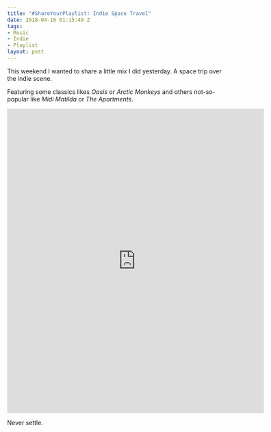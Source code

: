 ```yaml
---
title: "#ShareYourPlaylist: Indie Space Travel"
date: 2018-04-16 01:15:49 Z
tags:
- Music
- Indie
- Playlist
layout: post
---
```


This weekend I wanted to share a little mix I did yesterday. A space trip over the indie scene.
 
Featuring some classics likes _Oasis_ or _Arctic Monkeys_ and others not-so-popular like _Midi Matilda_ or _The Apartments_.

<iframe src="https://embed.spotify.com/?uri=spotify%3Auser%3Afjaguero%3Aplaylist%3A74rYvlZFqXc8J9t5HHZbUE" width="600" height="710" frameborder="0" allowtransparency="true"></iframe>

Never settle.
